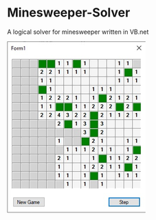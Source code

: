 # Minesweeper-Solver
A logical solver for minesweeper written in VB.net

![Alt text](https://github.com/Thilo87/Minesweeper-Solver/blob/main/Screenshot.jpg)
